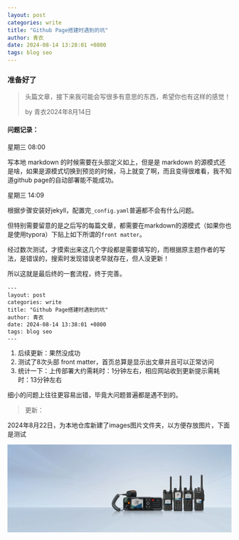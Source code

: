 ```yaml
---
layout: post
categories: write
title: "Github Page搭建时遇到的坑"
author: 青衣
date: 2024-08-14 13:28:01 +0800
tags: blog seo
---
```


### 准备好了

> 头篇文章，接下来我可能会写很多有意思的东西，希望你也有这样的感觉！
>
> by 青衣2024年8月14日

#### 问题记录：

星期三 08:00

写本地 markdown 的时候需要在头部定义如上，但是是 markdown 的源模式还是啥，如果是源模式切换到预览的时候，马上就变了啊，而且变得很难看，我不知道github page的自动部署能不能成功。



星期三 14:09

根据步骤安装好jekyll，配置完`_config.yaml`普遍都不会有什么问题。

但特别需要留意的是之后写的每篇文章，都需要在markdown的源模式（如果你也是使用typora）下贴上如下所谓的`front matter`。

经过数次测试，才摸索出来这几个字段都是需要填写的，而根据原主题作者的写法，是错误的，搜索时发现错误老早就存在，但人没更新！

所以这就是最后终的一套流程，终于完善。

```text
---
layout: post
categories: write
title: "Github Page搭建时遇到的坑"
author: 青衣
date: 2024-08-14 13:38:01 +0800
tags: blog seo
---
```



1. 后续更新：果然没成功
2. 测试了8次头部 front matter，首页总算是显示出文章并且可以正常访问
3. 统计一下：上传部署大约需耗时：1分钟左右，相应网站收到更新提示需耗时：13分钟左右

细小的问题上往往更容易出错，毕竟大问题普遍都是遇不到的。

> 更新：

2024年8月22日，为本地仓库新建了images图片文件夹，以方便存放图片，下面是测试

![测试图片](../images/cn_dmr_radio_banner.jpg_n.webp)